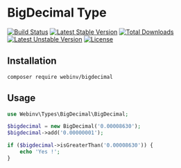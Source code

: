 # BigDecimal Type

[![Build Status](https://travis-ci.org/webinv/php-library-bigdecimal.svg?branch=master)](https://travis-ci.org/webinv/php-library-bigdecimal)
[![Latest Stable Version](https://poser.pugx.org/webinv/bigdecimal/v/stable)](https://packagist.org/packages/webinv/bigdecimal)
[![Total Downloads](https://poser.pugx.org/webinv/bigdecimal/downloads)](https://packagist.org/packages/webinv/bigdecimal)
[![Latest Unstable Version](https://poser.pugx.org/webinv/bigdecimal/v/unstable)](https://packagist.org/packages/webinv/bigdecimal)
[![License](https://poser.pugx.org/webinv/bigdecimal/license)](https://packagist.org/packages/webinv/bigdecimal)


## Installation

`composer require webinv/bigdecimal`


## Usage

```php 
use Webinv\Types\BigDecimal\BigDecimal;

$bigdecimal = new BigDecimal('0.00008630');
$bigdecimal->add('0.00000001');

if ($bigdecimal->isGreaterThan('0.00008630')) {
    echo 'Yes !';
}

```